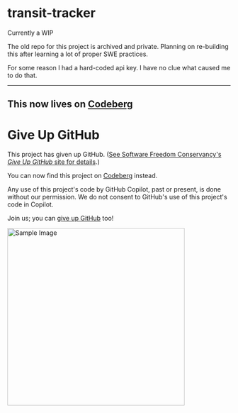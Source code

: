 # transit-tracker

Currently a WIP

The old repo for this project is archived and private. Planning on re-building this after learning a lot of proper SWE practices.

For some reason I had a hard-coded api key. I have no clue what caused me to do that.

---

## This now lives on [Codeberg](https://codeberg.org/n1ji/transit-tracker)

# Give Up GitHub

This project has given up GitHub.  ([See Software Freedom Conservancy's *Give Up  GitHub* site for details](https://GiveUpGitHub.org).)

You can now find this project on [Codeberg](https://codeberg.org/n1ji/transit-tracker) instead.

Any use of this project's code by GitHub Copilot, past or present, is done without our permission.  We do not consent to GitHub's use of this project's code in Copilot.

Join us; you can [give up GitHub](https://GiveUpGitHub.org) too!

<img src="https://sfconservancy.org/static/img/GiveUpGitHub.png" alt="Sample Image" width="400" height="400">
